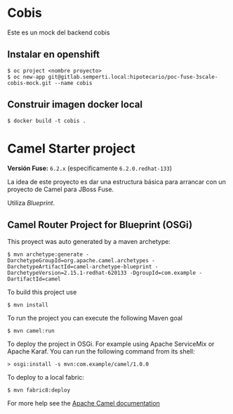# Cobis

Este es un mock del backend cobis

## Instalar en openshift

```
$ oc project <nombre proyecto>
$ oc new-app git@gitlab.semperti.local:hipotecario/poc-fuse-3scale-cobis-mock.git --name cobis
```

## Construir imagen docker local

```
$ docker build -t cobis .
```

# Camel Starter project

**Versión Fuse:** `6.2.x` (especificamente `6.2.0.redhat-133`)

La idea de este proyecto es dar una estructura básica para arrancar con un proyecto de Camel para JBoss Fuse.

Utiliza _Blueprint_.

## Camel Router Project for Blueprint (OSGi)

This proyect was auto generated by a maven archetype:

```
$ mvn archetype:generate -DarchetypeGroupId=org.apache.camel.archetypes -DarchetypeArtifactId=camel-archetype-blueprint -DarchetypeVersion=2.15.1-redhat-620133 -DgroupId=com.example -DartifactId=camel
```

To build this project use

```
$ mvn install
```

To run the project you can execute the following Maven goal

```
$ mvn camel:run
```

To deploy the project in OSGi. For example using Apache ServiceMix
or Apache Karaf. You can run the following command from its shell:

```
> osgi:install -s mvn:com.example/camel/1.0.0
```

To deploy to a local fabric:

```
$ mvn fabric8:deploy
```

For more help see the [Apache Camel documentation](http://camel.apache.org/)


